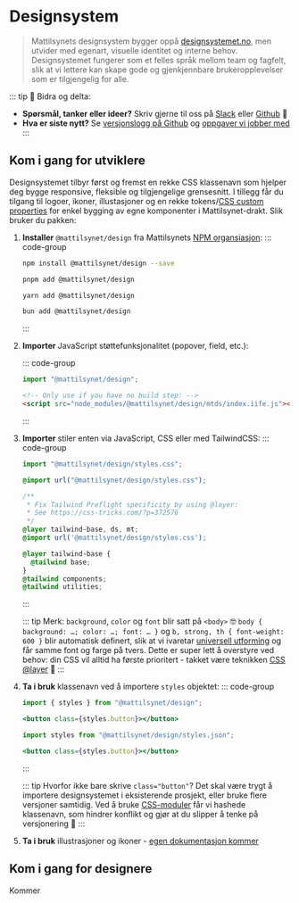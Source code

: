 # Designsystem <mark data-badge="Alfa"></mark>

> Mattilsynets designsystem bygger oppå [designsystemet.no](https://www.designsystemet.no/),
men utvider med egenart, visuelle identitet og interne behov. Designsystemet fungerer som et felles språk mellom team og fagfelt, slik at vi lettere kan skape gode og gjenkjennbare brukeropplevelser som er tilgjengelig for alle.

::: tip :green_heart: Bidra og delta:
- **Spørsmål, tanker eller ideer?** Skriv gjerne til oss på [Slack](https://mattilsynet-hq.slack.com/archives/C03FAJ7N1EU) eller [Github](https://github.com/Mattilsynet/design/issues) :raised_hands:
- **Hva er siste nytt?** Se [versjonslogg på Github](https://github.com/Mattilsynet/design/releases) og [oppgaver vi jobber med](https://github.com/orgs/Mattilsynet/projects/22)
:::


## Kom i gang for utviklere

Designsystemet tilbyr først og fremst en rekke CSS klassenavn som hjelper deg bygge responsive, fleksible og tilgjengelige grensesnitt. I tillegg får du tilgang til logoer, ikoner, illustasjoner og en rekke tokens/[CSS custom properties](https://developer.mozilla.org/en-US/docs/Web/CSS/Using_CSS_custom_properties) for enkel bygging av egne komponenter i Mattilsynet-drakt. Slik bruker du pakken:

1. **Installer** `@mattilsynet/design` fra Mattilsynets [NPM organsiasjon](https://www.npmjs.com/package/@mattilsynet/design):
    ::: code-group

    ```bash [NPM]
    npm install @mattilsynet/design --save
    ```

    ```bash [PNPM]
    pnpm add @mattilsynet/design
    ```

    ```bash [Yarn]
    yarn add @mattilsynet/design
    ```

    ```bash [Bun]
    bun add @mattilsynet/design
    ```
    :::

2. **Importer** JavaScript støttefunksjonalitet (popover, field, etc.):

    ::: code-group

    ```js [JavaScript]
    import "@mattilsynet/design";
    ```
    ```html [HTML]
    <!-- Only use if you have no build step: -->
    <script src="node_modules/@mattilsynet/design/mtds/index.iife.js"></script>
    ```
    :::

3. **Importer** stiler enten via JavaScript, CSS eller med TailwindCSS:
    ::: code-group

    ```js [JavaScript]
    import "@mattilsynet/design/styles.css";
    ```
    ```css [CSS]
    @import url("@mattilsynet/design/styles.css");
    ```
    ```css [TailwindCSS]
    /**
     * Fix Tailwind Preflight specificity by using @layer:
     * See https://css-tricks.com/?p=372576
     */
    @layer tailwind-base, ds, mt;
    @import url('@mattilsynet/design/styles.css');

    @layer tailwind-base {
      @tailwind base;
    }
    @tailwind components;
    @tailwind utilities;
    ```
    :::

    ::: tip Merk: `background`, `color` og `font` blir satt på `<body>` :nerd_face:
    `body { background: …; color: …; font: … }` og `b, strong, th { font-weight: 600 }` blir automatisk definert, slik at vi ivaretar [universell utforming](https://www.w3.org/WAI/WCAG21/Understanding/resize-text.html) og får samme font og farge på tvers. Dette er super lett å overstyre ved behov: din CSS vil alltid ha første prioritert - takket være teknikken [CSS @layer](https://developer.mozilla.org/en-US/docs/Web/CSS/@layer) :green_heart:
    :::
4. **Ta i bruk** klassenavn ved å importere `styles` objektet:
    ::: code-group

    ```jsx [JavaScript]
    import { styles } from "@mattilsynet/design";

    <button class={styles.button}></button>
    ```

    ```jsx [JSON]
    import styles from "@mattilsynet/design/styles.json";

    <button class={styles.button}></button>
    ```
    :::

    ::: tip Hvorfor ikke bare skrive `class="button"`?
    Det skal være trygt å importere designsystemet i eksisterende prosjekt, eller bruke flere versjoner samtidig. Ved å bruke [CSS-moduler](https://github.com/css-modules/css-modules) får vi hashede klassenavn, som hindrer konflikt og gjør at du slipper å tenke på versjonering :partying_face:
    :::
5. **Ta i bruk** illustrasjoner og ikoner - [egen dokumentasjon kommer](#)

<!-- **Hvorfor CSS og ikke React komponenter?**-->

## Kom i gang for designere

Kommer